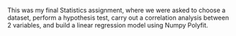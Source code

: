 This was my final Statistics assignment, where we were asked to choose a dataset, perform a hypothesis test, carry out a correlation analysis between 2 variables, and build a linear regression model using Numpy Polyfit.
